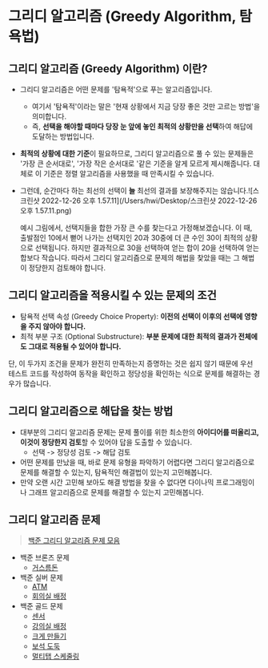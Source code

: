 # 그리디 알고리즘 (Greedy Algorithm, 탐욕법)

## 그리디 알고리즘 (Greedy Algorithm) 이란?

- 그리디 알고리즘은 어떤 문제를 '탐욕적'으로 푸는 알고리즘입니다.

  - 여기서 '탐욕적'이라는 말은 '현재 상황에서 지금 당장 좋은 것만 고르는 방법'을 의미합니다.
  - 즉, **선택을 해야할 때마다 당장 눈 앞에 놓인 최적의 상황만을 선택**하여 해답에 도달하는 방법입니다.

- **최적의 상황에 대한 기준**이 필요하므로, 그리디 알고리즘으로 풀 수 있는 문제들은 '가장 큰 순서대로', '가장 작은 순서대로 '같은 기준을 알게 모르게 제시해줍니다. 대체로 이 기준은 정렬 알고리즘을 사용했을 때 만족시킬 수 있습니다.

- 그런데, 순간마다 하는 최선의 선택이 **늘** 최선의 결과를 보장해주지는 않습니다.![스크린샷 2022-12-26 오후 1.57.11](/Users/hwi/Desktop/스크린샷 2022-12-26 오후 1.57.11.png)

  예시 그림에서, 선택지들을 합한 가장 큰 수를 찾는다고 가정해보겠습니다. 이 때, 출발점인 10에서 뻗어 나가는 선택지인 20과 30중에 더 큰 수인 30이 최적의 상황으로 선택됩니다. 하지만 결과적으로 30을 선택하여 얻는 합이 20을 선택하여 얻는 합보다 작습니다.
  따라서 그리디 알고리즘으로 문제의 해법을 찾았을 때는 그 해법이 정당한지 검토해야 합니다.
  

## 그리디 알고리즘을 적용시킬 수 있는 문제의 조건

- 탐욕적 선택 속성 (Greedy Choice Property): **이전의 선택이 이후의 선택에 영향을 주지 않아야 합니다.**
- 최적 부분 구조 (Optional Substructure): **부분 문제에 대한 최적의 결과가 전체에도 그대로 적용될 수 있어야 합니다.**

단, 이 두가지 조건을 문제가 완전히 만족하는지 증명하는 것은 쉽지 않기 때문에 우선 테스트 코드를 작성하여 동작을 확인하고 정당성을 확인하는 식으로 문제를 해결하는 경우가 많습니다.


## 그리디 알고리즘으로 해답을 찾는 방법

- 대부분의 그리디 알고리즘 문제는 문제 풀이를 위한 최소한의 **아이디어를 떠올리고, 이것이 정당한지 검토**할 수 있어야 답을 도출할 수 있습니다.
  - 선택 -> 정당성 검토 -> 해답 검토
- 어떤 문제를 만났을 때, 바로 문제 유형을 파악하기 어렵다면 그리디 알고리즘으로 문제를 해결할 수 있는지, 탐욕적인 해결법이 있는지 고민해봅니다.
- 만약 오랜 시간 고민해 보아도 해결 방법을 찾을 수 없다면 다이나믹 프로그래밍이나 그래프 알고리즘으로 문제를 해결할 수 있는지 고민해봅니다.
  

## 그리디 알고리즘 문제

> [백준 그리디 알고리즘 문제 모음](https://www.acmicpc.net/problemset?sort=ac_desc&algo=33) 

* 백준 브론즈 문제
  * [거스름돈](https://www.acmicpc.net/problem/5585)
* 백준 실버 문제
  * [ATM](https://www.acmicpc.net/problem/11399)
  * [회의실 배정](https://www.acmicpc.net/problem/1931)
* 백준 골드 문제
  * [센서](https://www.acmicpc.net/problem/2212)
  * [강의실 배정](https://www.acmicpc.net/problem/11000)
  * [크게 만들기](https://www.acmicpc.net/problem/2812)
  * [보석 도둑](https://www.acmicpc.net/problem/1202)
  * [멀티탭 스케줄링](https://www.acmicpc.net/problem/1700)



